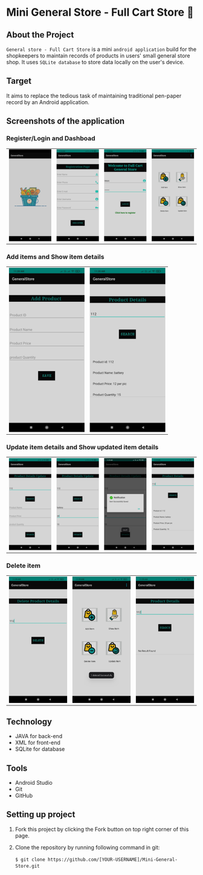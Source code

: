 # Mini General Store - Full Cart Store 🛒


## About the Project

`General store - Full Cart Store` is a mini `android application` build for the shopkeepers to maintain records of products in users' small general store shop. It uses `SQLite database` to store data locally on the user's device.

## Target

It aims to replace the tedious task of maintaining traditional pen-paper record by an Android application.

## Screenshots of the application

### Register/Login and Dashboad

<table>
        <tr> 
        <td><img src = "ScreenShots/splash_screen.jpeg"  width="200"></td>
        <td><img src = "ScreenShots/register.jpeg" width="200"></td>
        <td><img src = "ScreenShots/login.jpeg" width="200"></td>
        <td><img src = "ScreenShots/dashboard.jpeg" width="200"></td>
        </tr>
</table>

### Add items and Show item details

<table>
        <tr> 
        <td><img src = "ScreenShots/add.jpeg"  width="200"></td>
        <td><img src = "ScreenShots/show_details.jpeg" width="200"></td>
        </tr>
</table>

### Update item details and Show updated item details

<table>
        <tr> 
        <td><img src = "ScreenShots/update_page.jpeg"  width="200"></td>
        <td><img src = "ScreenShots/update.jpeg" width="200"></td>
        <td><img src = "ScreenShots/updated-success.jpeg" width="200"></td>
        <td><img src = "ScreenShots/show_after_update.jpeg" width="200"></td>
        </tr>
</table>

### Delete item 

<table>
        <tr> 
        <td><img src = "ScreenShots/delete.jpeg"  width="200"></td>
        <td><img src = "ScreenShots/after delete.jpeg" width="200"></td>
        <td><img src = "ScreenShots/show_after_delete.jpeg" width="200"></td>
        </tr>
</table>


## Technology

- JAVA for back-end
- XML for front-end
- SQLite for database

## Tools

- Android Studio
- Git
- GitHub

## Setting up project

1. Fork this project by clicking the Fork button on top right corner of this page.

2. Clone the repository by running following command in git:

   `$ git clone https://github.com/[YOUR-USERNAME]/Mini-General-Store.git`




